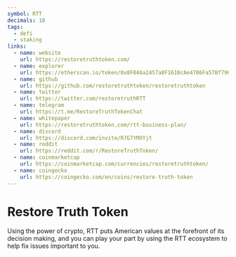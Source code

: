 ```yaml
---
symbol: RTT
decimals: 18
tags:
  - defi
  - staking
links:
  - name: website
    url: https://restoretruthtoken.com/
  - name: explorer
    url: https://etherscan.io/token/0x8F046a2457a8F1618cAe4706Fa57Bf790e2532a6
  - name: github
    url: https://github.com/restoretruthtoken/restoretruthtoken
  - name: twitter
    url: https://twitter.com/restoretruthRTT
  - name: telegram
    url: https://t.me/RestoreTruthTokenChat
  - name: whitepaper
    url: https://restoretruthtoken.com/rtt-business-plan/
  - name: discord
    url: https://discord.com/invite/R7G7YMXYjt
  - name: reddit
    url: https://reddit.com/r/RestoreTruthToken/
  - name: coinmarketcap
    url: https://coinmarketcap.com/currencies/restoretruthtoken/
  - name: coingecko
    url: https://coingecko.com/en/coins/restore-truth-token
---
```


# Restore Truth Token

Using the power of crypto, RTT puts American values at the forefront of its decision making, and you can play your part by using the RTT ecosystem to help fix issues important to you.
